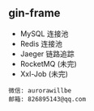 ## gin-frame
- MySQL 连接池
- Redis 连接池
- Jaeger 链路追踪
- RocketMQ (未完) 
- Xxl-Job (未完)

````
微信: aurorawillbe
邮箱: 826895143@qq.com
````
